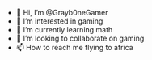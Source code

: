 - 👋 Hi, I’m @Grayb0neGamer
- 👀 I’m interested in gaming
- 🌱 I’m currently learning math
- 💞️ I’m looking to collaborate on gaming
- 📫 How to reach me flying to africa

<!---
Grayb0neGamer/Grayb0neGamer is a ✨ special ✨ repository because its `README.md` (this file) appears on your GitHub profile.
You can click the Preview link to take a look at your changes.
--->
